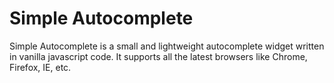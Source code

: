 # Simple Autocomplete

Simple Autocomplete is a small and lightweight autocomplete widget written in vanilla javascript code. It supports all the latest browsers like Chrome, Firefox, IE, etc.
